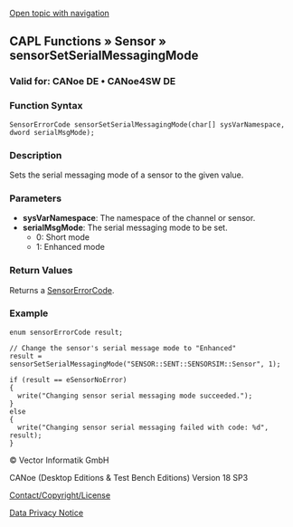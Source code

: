 [Open topic with navigation](../../../../../CANoeDEFamily.htm#Topics/CAPLFunctions/Sensor/Functions/CAPLfunctionSensorSetSerialMessagingMode.md)

## CAPL Functions » Sensor » sensorSetSerialMessagingMode

### Valid for: CANoe DE • CANoe4SW DE

### Function Syntax

```plaintext
SensorErrorCode sensorSetSerialMessagingMode(char[] sysVarNamespace, dword serialMsgMode);
```

### Description

Sets the serial messaging mode of a sensor to the given value.

### Parameters

- **sysVarNamespace**: The namespace of the channel or sensor.
- **serialMsgMode**: The serial messaging mode to be set.
  - 0: Short mode
  - 1: Enhanced mode

### Return Values

Returns a [SensorErrorCode](../CAPLfunctionsSensorEnumeration.md).

### Example

```plaintext
enum sensorErrorCode result;

// Change the sensor's serial message mode to "Enhanced"
result = sensorSetSerialMessagingMode("SENSOR::SENT::SENSORSIM::Sensor", 1);

if (result == eSensorNoError)
{
  write("Changing sensor serial messaging mode succeeded.");
}
else
{
  write("Changing sensor serial messaging failed with code: %d", result);
}
```

© Vector Informatik GmbH

CANoe (Desktop Editions & Test Bench Editions) Version 18 SP3

[Contact/Copyright/License](../../../Shared/ContactCopyrightLicense.md)

[Data Privacy Notice](https://www.vector.com/int/en/company/get-info/privacy-policy/)